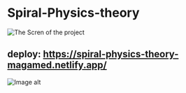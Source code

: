 # Spiral-Physics-theory
![The Scren of the project]([https://github.com/{username}/{repository}/raw/{branch}/{path}/image.png](https://github.com/AndyMagwayer/Spiral-Physics-theory/blob/main/Archimedean-Spiral.jpg))


## deploy: https://spiral-physics-theory-magamed.netlify.app/

![Image alt](https://github.com/{username}/{repository}/raw/{branch}/{path}/image.png)
